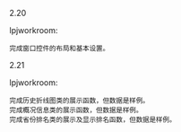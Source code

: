 2.20

lpjworkroom:

```
完成窗口控件的布局和基本设置。
```

2.21

lpjworkroom:

```
完成历史折线图类的展示函数，但数据是样例。
完成概况信息类的展示函数，但数据是样例。
完成省份排名类的展示及显示排名函数，但数据是样例。
```


